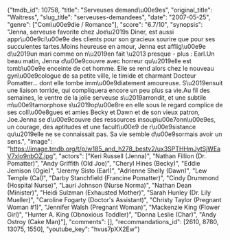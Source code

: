 {"tmdb_id": 10758, "title": "Serveuses demand\u00e9es", "original_title": "Waitress", "slug_title": "serveuses-demandees", "date": "2007-05-25", "genre": ["Com\u00e9die / Romance"], "score": "6.7/10", "synopsis": "Jenna, serveuse favorite chez Joe\u2019s Diner, est aussi appr\u00e9ci\u00e9e des clients pour son gracieux sourire que pour ses succulentes tartes.Moins heureuse en amour, Jenna est afflig\u00e9e d\u2019un mari comme on n\u2019en fait \u2013 presque - plus : Earl.Un beau matin, Jenna d\u00e9couvre avec horreur qu\u2019elle est tomb\u00e9e enceinte de cet homme. Elle se rend alors chez le nouveau gyn\u00e9cologue de sa petite ville, le timide et charmant Docteur Pomatter... dont elle tombe imm\u00e9diatement amoureuse. S\u2019ensuit une liaison torride, qui compliquera encore un peu plus sa vie.Au fil des semaines, le ventre de la jolie serveuse s\u2019arrondit, et une subtile m\u00e9tamorphose s\u2019op\u00e8re en elle sous le regard complice de ses coll\u00e8gues et amies Becky et Dawn et de son vieux patron, Joe.Jenna se d\u00e9couvre des ressources insoup\u00e7onn\u00e9es, un courage, des aptitudes et une facult\u00e9 de r\u00e9sistance qu\u2019elle ne se connaissait pas. Sa vie semble d\u00e9sormais avoir un sens.", "image": "https://image.tmdb.org/t/p/w185_and_h278_bestv2/ux3SPTHHmJytSjWEaV7xlo9nbOZ.jpg", "actors": ["Keri Russell (Jenna)", "Nathan Fillion (Dr. Pomatter)", "Andy Griffith (Old Joe)", "Cheryl Hines (Becky)", "Eddie Jemison (Ogie)", "Jeremy Sisto (Earl)", "Adrienne Shelly (Dawn)", "Lew Temple (Cal)", "Darby Stanchfield (Francine Pomatter)", "Cindy Drummond (Hospital Nurse)", "Lauri Johnson (Nurse Norma)", "Nathan Dean (Minister)", "Heidi Sulzman (Exhausted Mother)", "Sarah Hunley (Dr. Lily Mueller)", "Caroline Fogarty (Doctor's Assistant)", "Christy Taylor (Pregnant Woman #1)", "Jennifer Walsh (Pregnant Woman)", "Mackenzie King (Flower Girl)", "Hunter A. King (Obnoxious Toddler)", "Donna Leslie (Char)", "Andy Ostroy (Cake Man)"], "comments": [], "recommandations_id": [2610, 8780, 13075, 1550], "youtube_key": "hvus7pXX2Ew"}